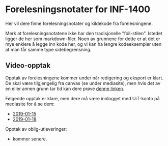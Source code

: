 Forelesningsnotater for INF-1400
===============================

Her vil dere finne forelesningsnotater og kildekode fra forelesningene.

Merk at forelesningsnotatene ikke har den tradisjonelle "foil-stilen". Istedet ligger de her som markdown-filer. Noen av grunnene for dette er at det er mye enklere å legge inn kode her, og vi kan ha lengre kodeeksempler uten at man får samme type sidebegrensning.


## Video-opptak

Opptak av forelesningene kommer under når redigering og eksport er klart. De skal være tilgjengelig fra canvas (se under mediasite), men hvis det av en eller annen grunn tar tid kan dere 
prøve [denne linken](https://mediasite.uit.no/Mediasite/Catalog/Full/e53167ae-6d13-4616-84b3-ca9b8dd1a815).

Følgende opptak er klare, men dere må være innlogget med UiT-konto på mediasite for å se dem:

- [2019-01-15](https://mediasite.uit.no/Mediasite/Play/7161ea21bfd943709aafcaf2f79c80071d?catalog=e53167ae6d13461684b3ca9b8dd1a81521)
- [2019-01-18](https://mediasite.uit.no/Mediasite/Play/f62cbb2e537c475cafde67dc2b1cd4d51d?catalog=e53167ae6d13461684b3ca9b8dd1a81521)

Opptak av oblig-utleveringer: 

- kommer senere. 

